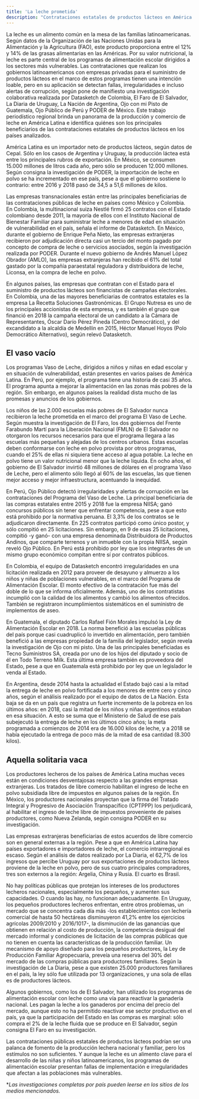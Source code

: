 ```yaml
---
title: 'La leche prometida'
description: "Contrataciones estatales de productos lácteos en América Latina: concentración, irregularidades y programas que no llegan a los sectores vulnerables"
---
```


La leche es un alimento común en la mesa de las familias latinoamericanas. Según datos de la Organización de las Naciones Unidas para la Alimentación y la Agricultura (FAO), este producto proporciona entre el 12% y 14% de las grasas alimentarias en las Américas. Por su valor nutricional, la leche es parte central de los programas de alimentación escolar dirigidos a los sectores más vulnerables. Las contrataciones que realizan los gobiernos latinoamericanos con empresas privadas para el suministro de productos lácteos en el marco de estos programas tienen una intención loable, pero en su aplicación se detectan fallas, irregularidades e incluso alertas de corrupción, según pone de manifiesto una investigación colaborativa realizada por Datasketch de Colombia, El Faro de El Salvador, La Diaria de Uruguay, La Nación de Argentina, Ojo con mi Pisto de Guatemala, Ojo Público de Perú y PODER de México. Este trabajo periodístico regional brinda un panorama de la producción y comercio de leche en América Latina e identifica quiénes son los principales beneficiarios de las contrataciones estatales de productos lácteos en los países analizados.

América Latina es un importador neto de productos lácteos, según datos de Cepal. Sólo en los casos de Argentina y Uruguay, la producción láctea está entre los principales rubros de exportación. En México, se consumen 15.000 millones de litros cada año, pero sólo se producen 12.000 millones. Según consigna la investigación de PODER, la importación de leche en polvo se ha incrementado en ese país, pese a que el gobierno sostiene lo contrario: entre 2016 y 2018 pasó de 34,5 a 51,6 millones de kilos.

Las empresas transnacionales están entre las principales beneficiarias de las contrataciones públicas de leche en países como México y Colombia. En Colombia, la multinacional suiza Nestlé firmó 25 contratos con el Estado colombiano desde 2011, la mayoría de ellos con el Instituto Nacional de Bienestar Familiar para suministrar leche a menores de edad en situación de vulnerabilidad en el país, señala el informe de Datasketch. En México, durante el gobierno de Enrique Peña Nieto, las empresas extranjeras recibieron por adjudicación directa casi un tercio del monto pagado por concepto de compra de leche o servicios asociados, según la investigación realizada por PODER. Durante el nuevo gobierno de Andrés Manuel López Obrador (AMLO), las empresas extranjeras han recibido el 61% del total gastado por la compañía paraestatal reguladora y distribuidora de leche, Liconsa, en la compra de leche en polvo.

En algunos países, las empresas que contratan con el Estado para el suministro de productos lácteos son financistas de campañas electorales. En Colombia, una de las mayores beneficiarias de contratos estatales es la empresa La Recetta Soluciones Gastronómicas. El Grupo Nutresa es uno de los principales accionistas de esta empresa, y es también el grupo que financió en 2018 la campaña electoral de un candidato a la Cámara de Representantes, Óscar Darío Pérez Pineda (Centro Democrático), y del excandidato a la alcaldía de Medellín en 2015, Héctor Manuel Hoyos (Polo Democrático Alternativo), según relevó Datasketch.

## El vaso vacío

Los programas Vaso de Leche, dirigidos a niños y niñas en edad escolar y en situación de vulnerabilidad, están presentes en varios países de América Latina. En Perú, por ejemplo, el programa tiene una historia de casi 35 años. El programa apunta a mejorar la alimentación en las zonas más pobres de la región. Sin embargo, en algunos países la realidad dista mucho de las promesas y anuncios de los gobiernos.

Los niños de las 2.000 escuelas más pobres de El Salvador nunca recibieron la leche prometida en el marco del programa El Vaso de Leche. Según muestra la investigación de El Faro, los dos gobiernos del Frente Farabundo Martí para la Liberación Nacional (FMLN) de El Salvador no otorgaron los recursos necesarios para que el programa llegara a las escuelas más pequeñas y alejadas de los centros urbanos. Estas escuelas deben conformarse con leche en polvo provista por otros programas, cuando el 25% de ellas ni siquiera tiene acceso al agua potable. La leche en polvo tiene un valor nutricional menor que la leche líquida. En ocho años, el gobierno de El Salvador invirtió 48 millones de dólares en el programa Vaso de Leche, pero el alimento sólo llegó al 60% de las escuelas, las que tienen mejor acceso y mejor infraestructura, acentuando la inequidad.

En Perú, Ojo Público detectó irregularidades y alertas de corrupción en las contrataciones del Programa del Vaso de Leche. La principal beneficiaria de las compras estatales entre 2015 y 2018 fue la empresa NIISA; ganó concursos públicos sin tener que enfrentar competencia, pese a que esto está prohibido por la normativa peruana. El 3,3% de los contratos se le adjudicaron directamente. En 225 contratos participó como único postor, y sólo compitió en 25 licitaciones. Sin embargo, en 9 de esas 25 licitaciones, compitió -y ganó- con una empresa denominada Distribuidora de Productos Andinos, que comparte terrenos y un inmueble con la propia NIISA, según reveló Ojo Público. En Perú está prohibido por ley que los integrantes de un mismo grupo económico compitan entre sí por contratos públicos.

En Colombia, el equipo de Datasketch encontró irregularidades en una licitación realizada en 2012 para proveer de desayuno y almuerzo a los niños y niñas de poblaciones vulnerables, en el marco del Programa de Alimentación Escolar. El monto efectivo de la contratación fue más del doble de lo que se informa oficialmente. Además, uno de los contratistas incumplió con la calidad de los alimentos y cambió los alimentos ofrecidos. También se registraron incumplimientos sistemáticos en el suministro de implementos de aseo.

En Guatemala, el diputado Carlos Rafael Fión Morales impulsó la Ley de Alimentación Escolar en 2018. La norma benefició a las escuelas públicas del país porque casi cuadruplicó lo invertido en alimentación, pero también benefició a las empresas propiedad de la familia del legislador, según revela la investigación de Ojo con mi pisto. Una de las principales beneficiadas es Tecno Suministros SA, creada por uno de los hijos del diputado y socio de él en Todo Terreno Milk. Esta última empresa también es proveedora del Estado, pese a que en Guatemala está prohibido por ley que un legislador le venda al Estado.

En Argentina, desde 2014 hasta la actualidad el Estado bajó casi a la mitad la entrega de leche en polvo fortificada a los menores de entre cero y cinco años, según el análisis realizado por el equipo de datos de La Nación. Esta baja se da en un país que registra un fuerte incremento de la pobreza en los últimos años: en 2018, casi la mitad de los niños y niñas argentinos estaban en esa situación. A esto se suma que el Ministerio de Salud de ese país subejecutó la entrega de leche en los últimos cinco años; la meta programada a comienzos de 2014 era de 16.000 kilos de leche, y a 2018 se había ejecutado la entrega de poco más de la mitad de esa cantidad (8.300 kilos).

## Aquella solitaria vaca

Los productores lecheros de los países de América Latina muchas veces están en condiciones desventajosas respecto a las grandes empresas extranjeras. Los tratados de libre comercio habilitan el ingreso de leche en polvo subsidiada libre de impuestos en algunos países de la región. En México, los productores nacionales proyectan que la firma del Tratado Integral y Progresivo de Asociación Transpacífico (CPTPPP) los perjudicará, al habilitar el ingreso de leche libre de impuestos proveniente de países productores, como Nueva Zelanda, según consigna PODER en su investigación.

Las empresas extranjeras beneficiarias de estos acuerdos de libre comercio son en general externas a la región. Pese a que en América Latina hay países exportadores e importadores de leche, el comercio intrarregional es escaso. Según el análisis de datos realizado por La Diaria, el 62,7% de los ingresos que percibe Uruguay por sus exportaciones de productos lácteos proviene de la leche en polvo, pero de sus cuatro principales compradores, tres son externos a la región: Argelia, China y Rusia. El cuarto es Brasil.

No hay políticas públicas que protejan los intereses de los productores lecheros nacionales, especialmente los pequeños, y aumenten sus capacidades. O cuando las hay, no funcionan adecuadamente. En Uruguay, los pequeños productores lecheros enfrentan, entre otros problemas, un mercado que se concentra cada día más -los establecimientos con lechería comercial de hasta 50 hectáreas disminuyeron 41,2% entre los ejercicios agrícolas 2009/2010 y 2016/1017-, la disminución de las ganancias que obtienen en relación al costo de producción, la competencia desigual del mercado informal y condiciones de licitación de las compras públicas que no tienen en cuenta las características de la producción familiar. Un mecanismo de apoyo diseñado para los pequeños productores, la Ley de Producción Familiar Agropecuaria, preveía una reserva del 30% del mercado de las compras públicas para productores familiares. Según la investigación de La Diaria, pese a que existen 25.000 productores familiares en el país, la ley sólo fue utilizada por 13 organizaciones, y una sola de ellas es de productores lácteos.

Algunos gobiernos, como los de El Salvador, han utilizado los programas de alimentación escolar con leche como una vía para reactivar la ganadería nacional. Les pagan la leche a los ganaderos por encima del precio del mercado, aunque esto no ha permitido reactivar ese sector productivo en el país, ya que la participación del Estado en las compras es marginal: sólo compra el 2% de la leche fluida que se produce en El Salvador, según consigna El Faro en su investigación.

Las contrataciones públicas estatales de productos lácteos podrían ser una palanca de fomento de la producción lechera nacional y familiar, pero los estímulos no son suficientes. Y aunque la leche es un alimento clave para el desarrollo de las niñas y niños latinoamericanos, los programas de alimentación escolar presentan fallas de implementación e irregularidades que afectan a las poblaciones más vulnerables.

**Las investigaciones completas por país pueden leerse en los sitios de los medios mencionados.*